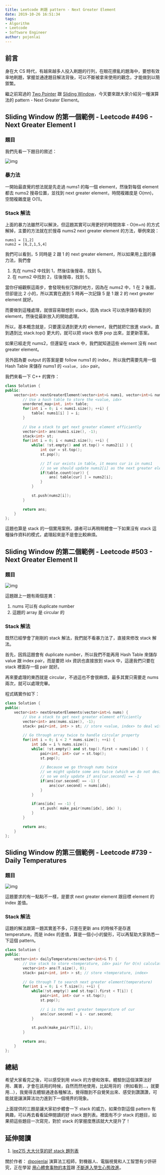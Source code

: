 ```yaml
---
title: Leetcode 刷題 pattern - Next Greater Element
date: 2019-10-26 16:51:34
tags:
- Algorithm
- Leetcode
- Software Engineer
author: pojenlai
---
```


## 前言

身在大 CS 時代，有越來越多人投入刷題的行列，在眼花撩亂的題海中，要想有效率地刷題，掌握並通達題目解法背後，可以不斷被拿來使用的觀念，才能做到以簡禦繁。

繼之前寫過的 [Two Pointer](https://blog.techbridge.cc/2019/08/30/leetcode-pattern-two-pointer/) 跟 [Sliding Window](https://blog.techbridge.cc/2019/09/28/leetcode-pattern-sliding-window/)，今天要來跟大家介紹另一種演算法的 pattern - Next Greater Element。

## Sliding Window 的第一個範例 - Leetcode #496 - Next Greater Element I

### 題目

我們先看一下題目的敘述：

![img](https://i.imgur.com/gS5iiZr.png)

### 暴力法

一開始最直覺的想法就是先走過 nums1 的每一個 element，然後對每個 element 都去 nums2 搜尋位置，並找到 next greater element，時間複雜度是 O(mn)，空間複雜度是 O(1)。

### Stack 解法

上面的暴力法雖然可以解決，但這題其實可以用更好的時間效率 - O(m+n) 的方式解掉，主要的方法就在於搜尋 nums2 next greater element 的方法，舉例來說：

```
nums1 = [1,2]
nums2 = [6,2,1,5,4]
```

我們可以看到，5 同時是 2 跟 1 的 next greater element，所以如果用上面的暴力法，我們會

1. 先在 nums2 中找到 1，然後往後搜尋，找到 5。
2. 在 nums2 中找到 2，往後搜尋，找到 5。

當你仔細觀察這兩步，會發現有些冗餘的地方，因為在 nums2 中，1 在 2 後面，但卻是比 2 小的，所以其實在遇到 5 時再一次記錄 5 是 1 跟 2 的 next greater element 就好。

而要做到這種處理，就很容易聯想到 stack，因為 stack 可以依序儲存看到的 element，然後從最新放入的開始處理。

所以，基本概念就是，只要還沒遇到更大的 element，我們就把它放進 stack，直到遇到比 stack.top() 更大的，就可以把 stack 依序 pop 出來，並更新答案。

如果已經走完 nums2，但還留在 stack 中，我們就知道這些 element 沒有 next greater element。

另外因為要 output 的答案是要 follow nums1 的 index，所以我們需要先用一個 Hash Table 來儲存 nums1 的 `<value, idx>` pair。

我們來看一下 C++ 的實作：

```cpp
class Solution {
public:
    vector<int> nextGreaterElement(vector<int>& nums1, vector<int>& nums2) {
        // Use a hash table to store the <value, idx>
        unordered_map<int, int> table;
        for(int i = 0; i < nums1.size(); ++i) {
            table[ nums1[i] ] = i;
        }
        
        // Use a stack to get next greater element efficiently
        vector<int> ans(nums1.size(), -1);
        stack<int> st;
        for(int i = 0; i < nums2.size(); ++i) {
            while( !st.empty() and st.top() < nums2[i] ) {
                int cur = st.top();
                st.pop();
                
                // If cur exists in table, it means cur is in nums1
                // so we should update nums2[i] as the next greater element of cur
                if(table.count(cur)) {
                    ans[ table[cur] ] = nums2[i];
                }
            }
            
            st.push(nums2[i]);
        }
        
        return ans;
    }
};
```

這題也算是 stack 的一個實用案例，讀者可以再稍稍體會一下如果沒有 stack 這種操作資料的模式，處理起來是不是會比較麻煩。

## Sliding Window 的第二個範例 - Leetcode #503 - Next Greater Element II

### 題目

![img](https://i.imgur.com/zcARwRb.png)

這題跟上一題有兩個差異：

1. nums 可以有 duplicate number
2. 這題的 array 是 circular 的

### Stack 解法

既然已經學會了剛剛的 stack 解法，我們就不看暴力法了，直接來修改 stack 解法。

首先，因爲這題會有 duplicate number，所以我們不能再用 Hash Table 來儲存 value 跟 index pair，而是要把 idx 資訊也直接放到 stack 中，這邊我們只要在 stack 裡面存一個 pair 就好。

再來要處理的東西就是 circular，不過這也不會很麻煩，最多其實只需要走 nums 兩次，就可以處理完畢。

程式碼實作如下：

```cpp
class Solution {
public:
    vector<int> nextGreaterElements(vector<int>& nums) {
        // Use a stack to get next greater element efficiently
        vector<int> ans(nums.size(), -1);
        stack< pair<int, int> > st; // store <value, index> to deal with duplicate values
        
        // Go through array twice to handle circular property
        for(int i = 0; i < 2 * nums.size(); ++i) {
            int idx = i % nums.size();
            while( !st.empty() and st.top().first < nums[idx] ) {
                pair<int, int> cur = st.top();
                st.pop();
                
                // Because we go through nums twice
                // we might update some ans twice (which we do not desire)
                // so we only update if ans[cur.second] == -1
                if(ans[cur.second] == -1) {
                    ans[cur.second] = nums[idx];
                }
            }
            
            if(ans[idx] == -1) {
                st.push( make_pair(nums[idx], idx) );
            }
        }
        
        return ans;
    }
};
```

## Sliding Window 的第三個範例 - Leetcode #739 - Daily Temperatures

### 題目

![img](https://i.imgur.com/xpiHka4.png)

這題要求的有一點點不一樣，是要求 next greater element 跟目標 element 的 index 差值。

### Stack 解法

這題的解法跟第一題其實差不多，只差在更新 ans 的時候不是存進 temperature，而是 index 的差值，算是一個小小的變形，可以再幫助大家熟悉一下這個 pattern。

```cpp
class Solution {
public:
    vector<int> dailyTemperatures(vector<int>& T) {
        // Use stack to store <temperature, idx> pair for O(n) calculation
        vector<int> ans(T.size(), 0);
        stack< pair<int, int> > st; // store <temperature, index>
        
        // Go through T to search next greater element(temperature)
        for(int i = 0; i < T.size(); ++i) {
            while(!st.empty() and st.top().first < T[i]) {
                pair<int, int> cur = st.top();
                st.pop();
                
                // i is the next greater temperature of cur
                ans[cur.second] = i - cur.second;
            }
            
            st.push(make_pair(T[i], i));
        }
        
        return ans;
    }
};
```

## 總結

希望大家看完之後，可以感受到用 stack 的方便和效率。體驗到這個演算法好用、厲害，才會在該用的時候，自然而然地使用，比起用背的（例如看到...，就要用...），我覺得去體驗通達各種解法，覺得酷到不自覺笑出來、感受到讚讚讚，可能就是讓演算法功力進到下一個境界的現象。

上面提供的三題是讓大家初步體會一下 stack 的威力，如果你對這個 pattern 有興趣，可以再去看看延伸閱讀的好 stack 題列表。裡面有不少 stack 的題目，如果把這些題目一次寫完，對於 stack 的掌握度應該就大大提升了！

## 延伸閱讀

1. [lee215 大大分享的好 stack 題列表](https://leetcode.com/problems/next-greater-element-ii/discuss/98270/JavaC%2B%2BPython-Loop-Twice)

關於作者：
[@pojenlai](https://pojenlai.wordpress.com/) 演算法工程師，對機器人、電腦視覺和人工智慧有少許研究，正在學習 [用心體會事物的本質](https://buzzorange.com/techorange/2017/07/10/elon-musk-first-principle/)跟 [不斷進入學生心態改進](https://www.ted.com/talks/eduardo_briceno_how_to_get_better_at_the_things_you_care_about)。

